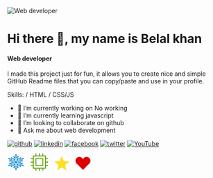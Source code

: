 ![Web developer](https://scontent.fjsr17-1.fna.fbcdn.net/v/t39.30808-6/471327157_1359786078758857_2786227786962344786_n.jpg?stp=dst-jpg_s960x960_tt6&_nc_cat=111&ccb=1-7&_nc_sid=cc71e4&_nc_eui2=AeFO8QiYSmI3O8ufOtxv20tfHPwNo4iiQncc_A2jiKJCd-ZFAB_Gc6ZamnwgZ7RNXF7MmsUq0MeyCe1aJeOpnqL_&_nc_ohc=OcMGJszYpn0Q7kNvgFKLTq6&_nc_zt=23&_nc_ht=scontent.fjsr17-1.fna&_nc_gid=ANp7IgPEX4kvks2UOLD7MUe&oh=00_AYBgJXbviVm4T2uR5GVn5PwnDsOZ9E42rFRGkq9HB7-X6A&oe=67795894)
# Hi there 👋, my name is Belal khan
#### Web developer


I made this project just for fun, it allows you to create nice and simple GitHub Readme files that you can copy/paste and use in your profile.

Skills: / HTML / CSS/JS

- 🔭 I’m currently working on No working 
- 🌱 I’m currently learning javascript 
- 👯 I’m looking to collaborate on github 
- 💬 Ask me about web development 


[<img src='https://cdn.jsdelivr.net/npm/simple-icons@3.0.1/icons/github.svg' alt='github' height='40'>](https://github.com/https://github.com/BELALKHANBK)  [<img src='https://cdn.jsdelivr.net/npm/simple-icons@3.0.1/icons/linkedin.svg' alt='linkedin' height='40'>](https://www.linkedin.com/in/belal/)  [<img src='https://cdn.jsdelivr.net/npm/simple-icons@3.0.1/icons/facebook.svg' alt='facebook' height='40'>](https://www.facebook.com/https://www.facebook.com/belal.khan.203198/)  [<img src='https://cdn.jsdelivr.net/npm/simple-icons@3.0.1/icons/twitter.svg' alt='twitter' height='40'>](https://twitter.com/belal)  [<img src='https://cdn.jsdelivr.net/npm/simple-icons@3.0.1/icons/youtube.svg' alt='YouTube' height='40'>](https://www.youtube.com/channel/belal)  

<a href='https://archiveprogram.github.com/'><img src='https://raw.githubusercontent.com/acervenky/animated-github-badges/master/assets/acbadge.gif' width='40' height='40'></a> <a href='https://docs.github.com/en/developers'><img src='https://raw.githubusercontent.com/acervenky/animated-github-badges/master/assets/devbadge.gif' width='40' height='40'></a> <a href='https://stars.github.com/'><img src='https://raw.githubusercontent.com/acervenky/animated-github-badges/master/assets/starbadge.gif' width='35' height='35'></a> <a href='https://docs.github.com/en/github/supporting-the-open-source-community-with-github-sponsors'><img src='https://raw.githubusercontent.com/acervenky/animated-github-badges/master/assets/sponsorbadge.gif' width='35' height='35'></a> 


